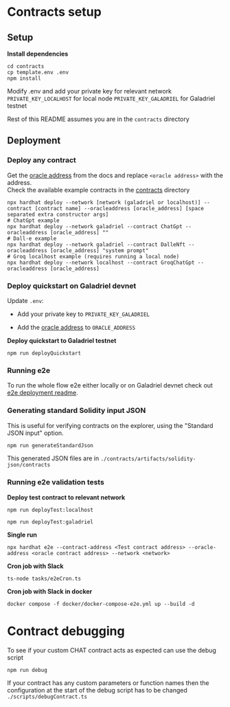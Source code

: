 # Contracts setup

## Setup

**Install dependencies**

```
cd contracts
cp template.env .env
npm install
```

Modify .env and add your private key for relevant network  
`PRIVATE_KEY_LOCALHOST` for local node
`PRIVATE_KEY_GALADRIEL` for Galadriel testnet

Rest of this README assumes you are in the `contracts` directory

## Deployment

### Deploy any contract

Get the [oracle address](https://docs.galadriel.com/oracle-address) from the docs and replace `<oracle address>` with
the address.  
Check the available example contracts in the [contracts](contracts) directory

```
npx hardhat deploy --network [network (galadriel or localhost)] --contract [contract name] --oracleaddress [oracle_address] [space separated extra constructor args]
# ChatGpt example
npx hardhat deploy --network galadriel --contract ChatGpt --oracleaddress [oracle_address] ""
# Dall-e example
npx hardhat deploy --network galadriel --contract DalleNft --oracleaddress [oracle_address] "system prompt"
# Groq localhost example (requires running a local node)
npx hardhat deploy --network localhost --contract GroqChatGpt --oracleaddress [oracle_address]
```

### Deploy quickstart on Galadriel devnet

Update `.env`:

* Add your private key to `PRIVATE_KEY_GALADRIEL`

* Add the [oracle address](http://docs.galadriel.com/oracle-address) to `ORACLE_ADDRESS`

**Deploy quickstart to Galadriel testnet**

```
npm run deployQuickstart
```

### Running e2e

To run the whole flow e2e either locally or on Galadriel devnet check out
[e2e deployment readme](README_e2e.md).

### Generating standard Solidity input JSON

This is useful for verifying contracts on the explorer,
using the "Standard JSON input" option.

```bash
npm run generateStandardJson
```

This generated JSON files are in `./contracts/artifacts/solidity-json/contracts`

### Running e2e validation tests

**Deploy test contract to relevant network**

```
npm run deployTest:localhost
```

```
npm run deployTest:galadriel
```

**Single run**

```
npx hardhat e2e --contract-address <Test contract address> --oracle-address <oracle contract address> --network <network>
```

**Cron job with Slack**

```
ts-node tasks/e2eCron.ts
```

**Cron job with Slack in docker**

```
docker compose -f docker/docker-compose-e2e.yml up --build -d
```

# Contract debugging

To see if your custom CHAT contract acts as expected can use the debug script

```
npm run debug
```

If your contract has any custom parameters or function names then the configuration at the start of the
debug script has to be changed `./scripts/debugContract.ts`

